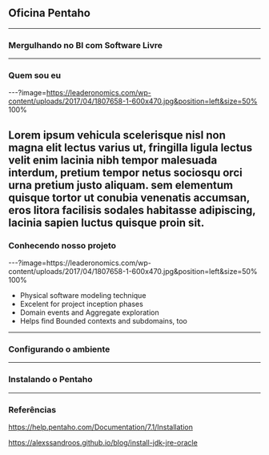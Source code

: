 ## Oficina Pentaho
___
### Mergulhando no BI com Software Livre

---
### Quem sou eu 
---?image=https://leaderonomics.com/wp-content/uploads/2017/04/1807658-1-600x470.jpg&position=left&size=50% 100%

Lorem ipsum vehicula scelerisque nisl non magna elit lectus varius ut, fringilla ligula lectus velit enim lacinia nibh tempor malesuada interdum, pretium tempor netus sociosqu orci urna pretium justo aliquam. sem elementum quisque tortor ut conubia venenatis accumsan, eros litora facilisis sodales habitasse adipiscing, lacinia sapien luctus quisque proin sit. 
---
### Conhecendo nosso projeto

<div class="left">
---?image=https://leaderonomics.com/wp-content/uploads/2017/04/1807658-1-600x470.jpg&position=left&size=50% 100%
</div>

<div class="right">
<ul>
    <li>Physical software modeling technique</li>
    <li>Excelent for project inception phases</li>
    <li>Domain events and Aggregate exploration</li>
    <li>Helps find Bounded contexts and subdomains, too</li>
</ul>
</div>

--- 
### Configurando o ambiente


--- 
### Instalando o Pentaho

---
### Referências

https://help.pentaho.com/Documentation/7.1/Installation

https://alexssandroos.github.io/blog/install-jdk-jre-oracle
